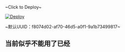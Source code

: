 ~Click to Deploy~

[![Deploy](https://www.herokucdn.com/deploy/button.svg)](https://dashboard.heroku.com/new?template=https%3A%2F%2Fgithub.com%2Ffbotp%2Fheroku_v2ray)

~默认UUID：f8074d02-af70-46d5-a0f1-9a1b73499817~

## 当前似乎不能用了已经
